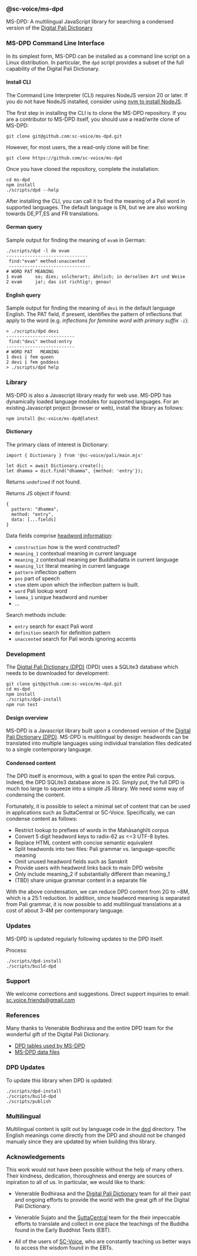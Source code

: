 ### @sc-voice/ms-dpd
MS-DPD: A multilingual JavaScript library for searching
a condensed version of the
[Digital Pali Dictionary](https://digitalpalidictionary.github.io/titlepage.html)

### MS-DPD Command Line Interface
In its simplest form, MS-DPD can be installed as a command line
script on a Linux distribution.
In particular, the `dpd` script provides a
subset of the full capability of the Digital Pali Dictionary.

#### Install CLI
The Command Line Interpreter (CLI) requires 
NodeJS version 20 or later.
If you do not have NodeJS installed, consider using 
[nvm to install NodeJS](https://github.com/nvm-sh/nvm).

The first step in installing the CLI is to clone
the MS-DPD repository. 
If you are a contributor to MS-DPD itself, you should
use a read/write clone of MS-DPD:

```
git clone git@github.com:sc-voice/ms-dpd.git
```

However, for most users, the a read-only clone will
be fine:

```
git clone https://github.com/sc-voice/ms-dpd
```

Once you have cloned the repository, complete the
installation:

```
cd ms-dpd
npm install
./scripts/dpd --help
```

After installing the CLI, you can call it 
to find the meaning of a Pali word in supported
languages. The default language is EN, but we
are also working towards DE,PT,ES and FR translations.

#### German query
Sample output for finding the meaning of `evaṁ` in German:

```
./scripts/dpd -l de evam
-------------------------------
 find:"evam" method:unaccented
 -------------------------------
# WORD PAT MEANING
1 evaṁ     so; dies; solcherart; ähnlich; in derselben Art und Weise
2 evaṁ     ja!; das ist richtig!; genau!
```

#### English query
Sample output for finding the meaning of `devi` in the default language
English. The PAT field, if present, identifies the pattern of inflections
that apply to the word
(e.g. _inflections for feminine word with primary suffix `-i`_):

```
> ./scripts/dpd devi
--------------------------
 find:"devi" method:entry
--------------------------
# WORD PAT   MEANING
1 devi ī fem queen
2 devi ī fem goddess
> ./scripts/dpd help
```

### Library
MS-DPD is also a Javascript library ready for web use.
MS-DPD has dynamically loaded language modules for
supported languages.
For an existing Javascript project (browser or web),
install the library as follows:

```
npm install @sc-voice/ms-dpd@latest
```

#### Dictionary
The primary class of interest is Dictionary:

```
import { Dictionary } from '@sc-voice/pali/main.mjs'

let dict = await Dictionary.create();
let dhamma = dict.find("dhamma", {method: 'entry'});
```
Returns `undefined` if not found.

Returns JS object if found:
```
{
  pattern: "dhamma",
  method: "entry",
  data: [...fields]
}
```

Data fields comprise [headword information](https://github.com/digitalpalidictionary/dpd-db/blob/main/docs/dpd_headwords_table.md):

* `construction` how is the word constructed?
* `meaning_1` contextual meaning in current language
* `meaning_2` contextual meaning per Buddhadatta in current language
* `meaning_lit` literal meaning in current language
* `pattern` inflection pattern
* `pos` part of speech
* `stem` stem upon which the inflection pattern is built.
* `word` Pali lookup word
* `lemma_1` unique headword and number
* ...

Search methods include:

* `entry` search for exact Pali word
* `definition` search for definition pattern
* `unaccented` search for Pali words ignoring accents

### Development
The 
[Digital Pali Dictionary (DPD)](https://digitalpalidictionary.github.io/titlepage.html)
(DPD) uses a SQLite3 database which needs to be
downloaded for development:

```
git clone git@github.com:sc-voice/ms-dpd.git
cd ms-dpd
npm install
./scripts/dpd-install
npm run test
```

#### Design overview

MS-DPD is a Javascript library built 
upon a condensed version of the 
[Digital Pali Dictionary (DPD)](https://digitalpalidictionary.github.io/titlepage.html).
MS-DPD is multilingual by design: 
headwords can be translated into multiple languages
using individual translation files dedicated to a single contemporary language.

#### Condensed content

The DPD itself is enormous, with a goal to span the entire Pali corpus.
Indeed, the DPD SQLite3 database alone is 2G.
Simply put, the full DPD is much too large to squeeze into a simple JS library.
We need some way of condensing the content.

Fortunately, it is possible to select a minimal set of content
that can be used in applications such as SuttaCentral or SC-Voice.
Specifically, we can condense content as follows:

* Restrict lookup to prefixes of words in the Mahāsańghīti corpus
* Convert 5 digit headword keys to radix-62 as <=3 UTF-8 bytes.
* Replace HTML content with concise semantic equivalent
* Split headwords into two files: Pali grammar vs. language-specific meaning
* Omit unused headword fields such as Sanskrit
* Provide users with headword links back to main DPD website
* Only include meaning_2 if substantially different than meaning_1
* (TBD) share unique grammar content in a separate file

With the above condensation, we can reduce DPD content from 2G to ~8M,
which is a 25:1 reduction.
In addition, since headword meaning is separated from Pali grammar,
it is now possible to add multilingual translations
at a cost of about 3-4M per contemporary language.

### Updates
MS-DPD is updated regularly following updates to the DPD itself.

Process:
```
./scripts/dpd-install
./scripts/build-dpd
```

### Support
We welcome corrections and suggestions.
Direct support inquiries to 
email: sc.voice.friends@gmail.com

### References

Many thanks to Venerable Bodhirasa and the entire DPD team
for the wonderful gift of the Digital Pali Dictionary.

* [DPD tables used by MS-DPD](https://docs.google.com/drawings/d/1Vwx1OVHJUKU3vBxn1KSS4Ut-bdLQLl-WgtPpyVNIei4)
* [MS-DPD data files](https://docs.google.com/drawings/d/1HXNbbGY82Ma6mP7z42bzfERGKFbOv4pBnPrRPnwnVxc)

### DPD Updates
To update this library when DPD is updated:

```
./scripts/dpd-install
./scripts/build-dpd
./scripts/publish
```

### Multilingual

Multilingual content is split out by language code in the
[dpd](https://github.com/sc-voice/ms-dpd/tree/main/dpd)
directory.
The English meanings come directly from the DPD and should not be 
changed manualy since they are updated by whien building this library.

### Acknowledgements

This work would not have been possible without the help of many others.
Their kindness, dedication, thoroughness and energy are sources of 
inpiration to all of us. 
In particular, we would like to thank:

* Venerable Bodhirasa and the [Digital Pali Dictionary](https://digitalpalidictionary.github.io/titlepage.html) team for all their past and ongoing efforts to provide the world with the great gift of the Digital Pali Dictionary. 

* Venerable Sujato and the [SuttaCentral](https://suttacentral.net) team for the their impeccable efforts to translate and collect in one place the teachings of the Buddha found in the Early Buddhist Texts (EBT).

* All of the users of [SC-Voice](https://sc-voice.net), who are constantly teaching us better ways to access the wisdom found in the EBTs.


